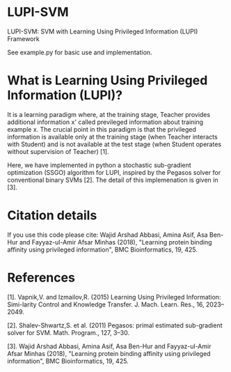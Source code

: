 # LUPI-SVM
LUPI-SVM: SVM with Learning Using Privileged Information (LUPI) Framework

See example.py for basic use and implementation.

# What is Learning Using Privileged Information (LUPI)?
It is a learning paradigm where, at the training stage, Teacher provides additional information x' called previleged information about
training example x. The crucial point in this paradigm is that the privileged information is available only at the training stage (when Teacher interacts with Student) and is not available at the test stage (when Student operates without supervision of Teacher) [1].

Here, we have implemented in python a stochastic sub-gradient optimization (SSGO) algorithm for LUPI, inspired by the Pegasos solver for conventional binary SVMs [2]. The detail of this implemenation is given in [3].

# Citation details
If you use this code please cite: Wajid Arshad Abbasi, Amina Asif, Asa Ben-Hur and Fayyaz-ul-Amir Afsar Minhas (2018), "Learning protein binding affinity using privileged information", BMC Bioinformatics, 19, 425. 

# References

[1]. Vapnik,V. and Izmailov,R. (2015) Learning Using Privileged Information: Simi-larity Control and Knowledge Transfer. J. Mach. Learn. Res., 16, 2023–2049.

[2]. Shalev-Shwartz,S. et al. (2011) Pegasos: primal estimated sub-gradient solver for SVM. Math. Program., 127, 3–30.

[3]. Wajid Arshad Abbasi, Amina Asif, Asa Ben-Hur and Fayyaz-ul-Amir Afsar Minhas (2018), "Learning protein binding affinity using privileged information", BMC Bioinformatics, 19, 425.

